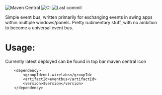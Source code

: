 ![Maven Central](https://img.shields.io/maven-central/v/net.wirelabs/eventbus)
![CI](https://github.com/mikey75/eventbus/actions/workflows/maven.yml/badge.svg)
![Last commit](https://img.shields.io/github/last-commit/mikey75/eventbus)

Simple event bus, written primarily for exchanging events in swing apps 
within multiple windows/panels. Pretty rudimentary stuff, with no ambition 
to become a universal event bus. 

# Usage: 

Currently latest deployed can be found in top bar maven central icon 

        <dependency>
            <groupId>net.wirelabs</groupId>
            <artifactId>eventbus</artifactId>
            <version>$version</version>
        </dependency>

